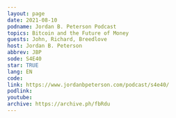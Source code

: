 ```yaml
---
layout: page
date: 2021-08-10
podname: Jordan B. Peterson Podcast
topics: Bitcoin and the Future of Money
guests: John, Richard, Breedlove
host: Jordan B. Peterson
abbrev: JBP
sode: S4E40
star: TRUE
lang: EN
code: 
link: https://www.jordanbpeterson.com/podcast/s4e40/
podlink: 
youtube: 
archive: https://archive.ph/fbRdu
---
```

